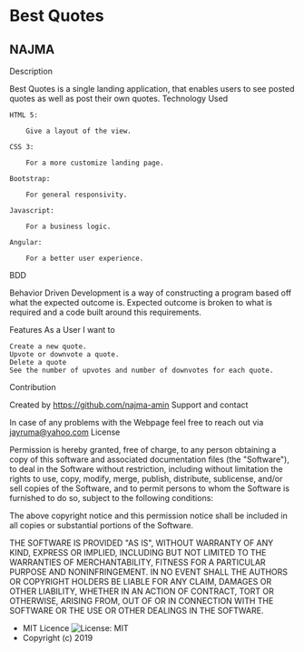 # Best Quotes
## NAJMA
Description

Best  Quotes is a single landing application, that enables users to see posted quotes as well as post their own quotes.
Technology Used

    HTML 5:

        Give a layout of the view.

    CSS 3:

        For a more customize landing page.

    Bootstrap:

        For general responsivity.

    Javascript:

        For a business logic.

    Angular:

        For a better user experience.

BDD

Behavior Driven Development is a way of constructing a program based off what the expected outcome is. Expected outcome is broken to what is required and a code built around this requirements.

Features As a User I want to

    Create a new quote.
    Upvote or downvote a quote.
    Delete a quote
    See the number of upvotes and number of downvotes for each quote.

Contribution

Created by https://github.com/najma-amin
Support and contact

In case of any problems with the Webpage feel free to reach out via jayruma@yahoo.com
License


Permission is hereby granted, free of charge, to any person obtaining a copy of this software and associated documentation files (the "Software"), to deal in the Software without restriction, including without limitation the rights to use, copy, modify, merge, publish, distribute, sublicense, and/or sell copies of the Software, and to permit persons to whom the Software is furnished to do so, subject to the following conditions:

The above copyright notice and this permission notice shall be included in all copies or substantial portions of the Software.

THE SOFTWARE IS PROVIDED "AS IS", WITHOUT WARRANTY OF ANY KIND, EXPRESS OR IMPLIED, INCLUDING BUT NOT LIMITED TO THE WARRANTIES OF MERCHANTABILITY, FITNESS FOR A PARTICULAR PURPOSE AND NONINFRINGEMENT. IN NO EVENT SHALL THE AUTHORS OR COPYRIGHT HOLDERS BE LIABLE FOR ANY CLAIM, DAMAGES OR OTHER LIABILITY, WHETHER IN AN ACTION OF CONTRACT, TORT OR OTHERWISE, ARISING FROM, OUT OF OR IN CONNECTION WITH THE SOFTWARE OR THE USE OR OTHER DEALINGS IN THE SOFTWARE.

- MIT Licence ![License: MIT](https://img.shields.io/badge/License-MIT-green.svg)
- Copyright (c) 2019
